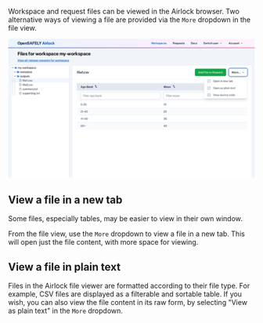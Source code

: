 Workspace and request files can be viewed in the Airlock browser. Two alternative ways of viewing a 
file are provided via the `More` dropdown in the file view.

![More dropdown](../screenshots/more_dropdown.png)


## View a file in a new tab
Some files, especially tables, may be easier to view in their own window.

From the file view, use the `More` dropdown to view a file in a new tab. This will open just the
file content, with more space for viewing.


## View a file in plain text
Files in the Airlock file viewer are formatted according to their file type. For example, CSV
files are displayed as a filterable and sortable table. If you wish, you can also view the
file content in its raw form, by selecting "View as plain text" in the `More` dropdown.
